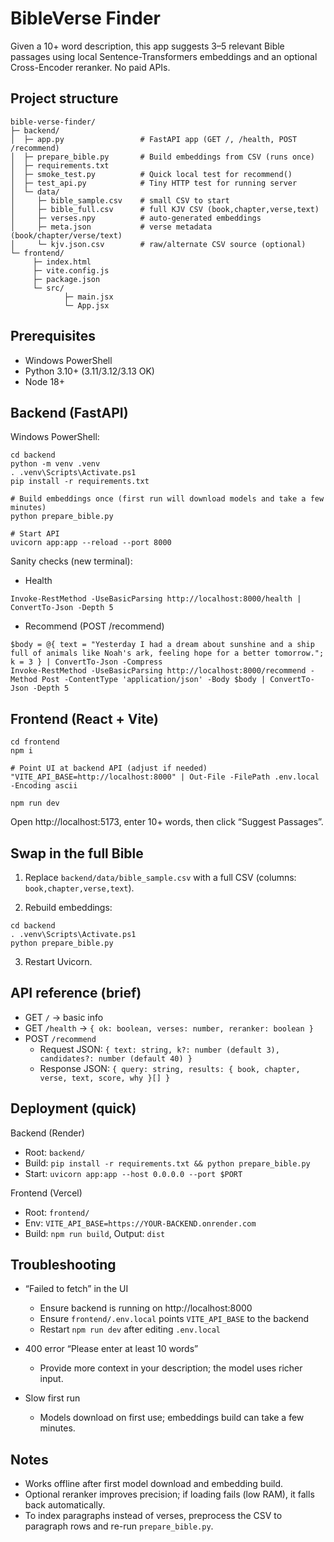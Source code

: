 BibleVerse Finder
=================

Given a 10+ word description, this app suggests 3–5 relevant Bible passages using local Sentence-Transformers embeddings and an optional Cross-Encoder reranker. No paid APIs.

Project structure
-----------------

```
bible-verse-finder/
├─ backend/
│  ├─ app.py                 # FastAPI app (GET /, /health, POST /recommend)
│  ├─ prepare_bible.py       # Build embeddings from CSV (runs once)
│  ├─ requirements.txt
│  ├─ smoke_test.py          # Quick local test for recommend()
│  ├─ test_api.py            # Tiny HTTP test for running server
│  └─ data/
│     ├─ bible_sample.csv    # small CSV to start
│     ├─ bible_full.csv      # full KJV CSV (book,chapter,verse,text)
│     ├─ verses.npy          # auto-generated embeddings
│     ├─ meta.json           # verse metadata (book/chapter/verse/text)
│     └─ kjv.json.csv        # raw/alternate CSV source (optional)
└─ frontend/
	 ├─ index.html
	 ├─ vite.config.js
	 ├─ package.json
	 └─ src/
			├─ main.jsx
			└─ App.jsx
```

Prerequisites
-------------

- Windows PowerShell
- Python 3.10+ (3.11/3.12/3.13 OK)
- Node 18+

Backend (FastAPI)
-----------------

Windows PowerShell:

```pwsh
cd backend
python -m venv .venv
. .venv\Scripts\Activate.ps1
pip install -r requirements.txt

# Build embeddings once (first run will download models and take a few minutes)
python prepare_bible.py

# Start API
uvicorn app:app --reload --port 8000
```

Sanity checks (new terminal):

- Health
```pwsh
Invoke-RestMethod -UseBasicParsing http://localhost:8000/health | ConvertTo-Json -Depth 5
```

- Recommend (POST /recommend)
```pwsh
$body = @{ text = "Yesterday I had a dream about sunshine and a ship full of animals like Noah's ark, feeling hope for a better tomorrow."; k = 3 } | ConvertTo-Json -Compress
Invoke-RestMethod -UseBasicParsing http://localhost:8000/recommend -Method Post -ContentType 'application/json' -Body $body | ConvertTo-Json -Depth 5
```

Frontend (React + Vite)
-----------------------

```pwsh
cd frontend
npm i

# Point UI at backend API (adjust if needed)
"VITE_API_BASE=http://localhost:8000" | Out-File -FilePath .env.local -Encoding ascii

npm run dev
```

Open http://localhost:5173, enter 10+ words, then click “Suggest Passages”.

Swap in the full Bible
----------------------

1) Replace `backend/data/bible_sample.csv` with a full CSV (columns: `book,chapter,verse,text`).

2) Rebuild embeddings:
```pwsh
cd backend
. .venv\Scripts\Activate.ps1
python prepare_bible.py
```

3) Restart Uvicorn.

API reference (brief)
---------------------

- GET `/` → basic info
- GET `/health` → `{ ok: boolean, verses: number, reranker: boolean }`
- POST `/recommend`
	- Request JSON: `{ text: string, k?: number (default 3), candidates?: number (default 40) }`
	- Response JSON: `{ query: string, results: { book, chapter, verse, text, score, why }[] }`

Deployment (quick)
------------------

Backend (Render)
- Root: `backend/`
- Build: `pip install -r requirements.txt && python prepare_bible.py`
- Start: `uvicorn app:app --host 0.0.0.0 --port $PORT`

Frontend (Vercel)
- Root: `frontend/`
- Env: `VITE_API_BASE=https://YOUR-BACKEND.onrender.com`
- Build: `npm run build`, Output: `dist`

Troubleshooting
---------------

- “Failed to fetch” in the UI
	- Ensure backend is running on http://localhost:8000
	- Ensure `frontend/.env.local` points `VITE_API_BASE` to the backend
	- Restart `npm run dev` after editing `.env.local`

- 400 error “Please enter at least 10 words”
	- Provide more context in your description; the model uses richer input.

- Slow first run
	- Models download on first use; embeddings build can take a few minutes.

Notes
-----

- Works offline after first model download and embedding build.
- Optional reranker improves precision; if loading fails (low RAM), it falls back automatically.
- To index paragraphs instead of verses, preprocess the CSV to paragraph rows and re-run `prepare_bible.py`.